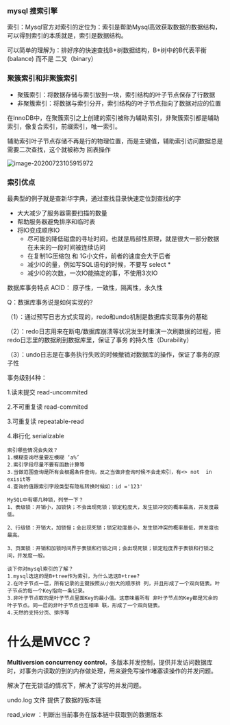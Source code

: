 ### mysql 搜索引擎



索引：Mysql官方对索引的定位为：索引是帮助Mysql高效获取数据的数据结构，可以得到索引的本质就是，索引是数据结构。

可以简单的理解为：排好序的快速查找B+树数据结构，B+树中的B代表平衡(balance) 而不是 二叉（binary）

### 聚簇索引和非聚簇索引

- 聚簇索引：将数据存储与索引放到一块，索引结构的叶子节点保存了行数据
- 非聚簇索引：将数据与索引分开，索引结构的叶子节点指向了数据对应的位置



在InnoDB中，在聚簇索引之上创建的索引被称为辅助索引，非聚簇索引都是辅助索引，像复合索引，前缀索引，唯一索引。

辅助索引叶子节点存储不再是行的物理位置，而是主键值，辅助索引访问数据总是需要二次查找，这个就被称为 回表操作

![image-20200723105915972](http://note.moguit.cn/%E6%A0%A1%E6%8B%9B%E9%9D%A2%E8%AF%95/%E5%9F%BA%E7%A1%80%E9%9D%A2%E8%AF%95%E9%A2%98/4_MySQL%E7%9A%84%E5%AD%98%E5%82%A8%E5%BC%95%E6%93%8E/images/image-20200723105915972.png)

### 索引优点

最典型的例子就是查新华字典，通过查找目录快速定位到查找的字

- 大大减少了服务器需要扫描的数量
- 帮助服务器避免排序和临时表
- 将IO变成顺序IO
  - 尽可能的降低磁盘的寻址时间，也就是局部性原理，就是很大一部分数据在未来的一段时间被连续访问
  - 在复制1G压缩包 和 1G小文件，前者的速度会大于后者
  - 减少IO的量，例如写SQL语句的时候，不要写 select *
  - 减少IO的次数，一次IO能搞定的事，不使用3次IO





数据库事务特点
ACID： 原子性，一致性，隔离性，永久性

Q：数据库事务说是如何实现的?

（1）：通过预写日志方式实现的，redo和undo机制是数据库实现事务的基础

（2）：redo日志用来在断电/数据库崩溃等状况发生时重演一次刷数据的过程，把redo日志里的数据刷到数据库里，保证了事务 的持久性（Durability）

（3）：undo日志是在事务执行失败的时候撤销对数据库的操作，保证了事务的原子性



事务级别4种：

1.读未提交  read-uncommited

2.不可重复读 read-commited

3.可重复读 repeatable-read

4.串行化 serializable 





```
索引哪些情况会失效？
1.模糊查询尽量要左模糊 ‘a%’
2.索引字段尽量不要有函数计算等
3.当做范围查询是所有会根据条件查询，反之当做非查询时候不会走索引，有<> not  in  exisit等
4.查询的值跟索引字段类型有隐私转换时候如：id ='123'
```

```
MySQL中有哪几种锁，列举一下？
1、表级锁：开销小，加锁快；不会出现死锁；锁定粒度大，发生锁冲突的概率最高，并发度最低。

2、行级锁：开销大，加锁慢；会出现死锁；锁定粒度最小，发生锁冲突的概率最低，并发度也最高。

3、页面锁：开销和加锁时间界于表锁和行锁之间；会出现死锁；锁定粒度界于表锁和行锁之间，并发度一般。
```



```
谈下你对mysql索引的了解？
1.mysql选这的是B+tree作为索引，为什么选这B+tree?
2.在叶子节点一层，所有记录的主键按照从小到大的顺序排 列，并且形成了一个双向链表。叶子节点的每一个Key指向一条记录。
3.非叶子节点取的是叶子节点里面Key的最小值。这意味着所有 非叶子节点的Key都是冗余的叶子节点。同一层的非叶子节点也互相串 联，形成了一个双向链表。
4.天然的支持分页、排序等
```



# **什么是MVCC**？

**Multiversion concurrency control**，多版本并发控制，提供并发访问数据库时，对事务内读取的到的内存做处理，用来避免写操作堵塞读操作的并发问题。

解决了在无锁话的情况下，解决了读写的并发问题。

undo.log 文件 提供了数据的版本链

read_view ：判断出当前事务在版本链中获取到的数据版本



